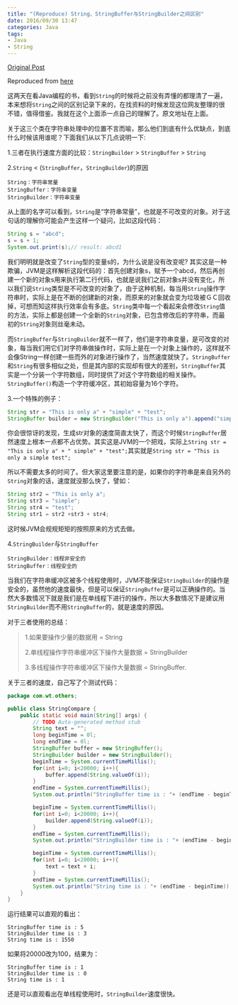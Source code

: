 ```yaml
---
title: "(Reproduce) String、StringBuffer与StringBuilder之间区别"
date: 2016/09/30 13:47
categories: Java
tags:
- Java
- String
---
```

[Original Post](http://silencewt.github.io/2015/05/11/【转载】String、StringBuffer与StringBuilder之间区别/)

Reproduced from [here](http://www.cnblogs.com/A_ming/archive/2010/04/13/1711395.html)

这两天在看Java编程的书，看到`String`的时候将之前没有弄懂的都理清了一遍，本来想将`String`之间的区别记录下来的，在找资料的时候发现这位网友整理的很不错，值得借鉴。我就在这个上面添一点自己的理解了。原文地址在上面。

关于这三个类在字符串处理中的位置不言而喻，那么他们到底有什么优缺点，到底什么时候该用谁呢？下面我们从以下几点说明一下:

1.三者在执行速度方面的比较：`StringBuilder` > `StringBuffer` > `String`

2.`String` < (`StringBuffer`，`StringBuilder`)的原因
```
String：字符串常量
StringBuffer：字符串变量
StringBuilder：字符串变量
```

从上面的名字可以看到，`String`是“字符串常量”，也就是不可改变的对象。对于这句话的理解你可能会产生这样一个疑问，比如这段代码：
```java
String s = "abcd";
s = s + 1;
System.out.print(s);// result: abcd1
```

我们明明就是改变了`String`型的变量s的，为什么说是没有改变呢? 其实这是一种欺骗，JVM是这样解析这段代码的：首先创建对象s，赋予一个abcd，然后再创建一个新的对象s用来执行第二行代码，也就是说我们之前对象s并没有变化，所以我们说`String`类型是不可改变的对象了，由于这种机制，每当用`String`操作字符串时，实际上是在不断的创建新的对象，而原来的对象就会变为垃圾被ＧＣ回收掉，可想而知这样执行效率会有多底。`String`类中每一个看起来会修改`String`值的方法，实际上都是创建一个全新的`String`对象，已包含修改后的字符串，而最初的`String`对象则丝毫未动。

而`StringBuffer`与`StringBuilder`就不一样了，他们是字符串变量，是可改变的对象，每当我们用它们对字符串做操作时，实际上是在一个对象上操作的，这样就不会像String一样创建一些而外的对象进行操作了，当然速度就快了。`StringBuffer`和`String`有很多相似之处，但是其内部的实现却有很大的差别，`StringBuffer`其实是一个分装一个字符数组，同时提供了对这个字符数组的相关操作。`StringBuffer()`构造一个字符缓冲区，其初始容量为16个字符。

3.一个特殊的例子：
```java
String str = "This is only a" + "simple" + "test";
StringBuffer builder = new StringBuilder("This is only a").append("simple").append("test");
```

你会很惊讶的发现，生成str对象的速度简直太快了，而这个时候`StringBuffer`居然速度上根本一点都不占优势。其实这是JVM的一个把戏，实际上`String str = "This is only a" + " simple" + "test";`其实就是`String str = "This is only a simple test";`

所以不需要太多的时间了。但大家这里要注意的是，如果你的字符串是来自另外的`String`对象的话，速度就没那么快了，譬如：
```java
String str2 = "This is only a";
String str3 = "simple";
String str4 = "test";
String str1 = str2 +str3 + str4;
```

这时候JVM会规规矩矩的按照原来的方式去做。

4.`StringBuilder`与`StringBuffer`
```
StringBuilder：线程非安全的
StringBuffer：线程安全的
```

当我们在字符串缓冲区被多个线程使用时，JVM不能保证`StringBuilder`的操作是安全的，虽然他的速度最快，但是可以保证`StringBuffer`是可以正确操作的。当然大多数情况下就是我们是在单线程下进行的操作，所以大多数情况下是建议用`StringBuilder`而不用`StringBuffer`的，就是速度的原因。

对于三者使用的总结：
> 1.如果要操作少量的数据用 = String
> 
> 2.单线程操作字符串缓冲区下操作大量数据 = StringBuilder
> 
> 3.多线程操作字符串缓冲区下操作大量数据 = StringBuffer.

关于三者的速度，自己写了个测试代码：
```java
package com.wt.others;

public class StringCompare {
    public static void main(String[] args) {
        // TODO Auto-generated method stub
        String text = "";
        long beginTime = 0l;
        long endTime = 0l;
        StringBuffer buffer = new StringBuffer();
        StringBuilder builder = new StringBuilder();
        beginTime = System.currentTimeMillis();
        for(int i=0; i<20000; i++){
            buffer.append(String.valueOf(i));
        }
        endTime = System.currentTimeMillis();
        System.out.println("StringBuffer time is : "+ (endTime - beginTime));

        beginTime = System.currentTimeMillis();
        for(int i=0; i<20000; i++){
            builder.append(String.valueOf(i));
        }
        endTime = System.currentTimeMillis();
        System.out.println("StringBuilder time is : "+ (endTime - beginTime));

        beginTime = System.currentTimeMillis();
        for(int i=0; i<20000; i++){
            text = text + i;
        }
        endTime = System.currentTimeMillis();
        System.out.println("String time is : "+ (endTime - beginTime));
    }
}
```

运行结果可以直观的看出：
```
StringBuffer time is : 5
StringBuilder time is : 3
String time is : 1550
```

如果将20000改为100，结果为：
```
StringBuffer time is : 1
StringBuilder time is : 0
String time is : 1
```

还是可以直观看出在单线程使用时，`StringBuilder`速度很快。
